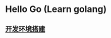 # Hello Go (Learn golang)

## [开发环境搭建](https://github.com/geehon/go-helloword/blob/main/doc/readme.md)
